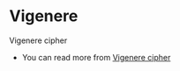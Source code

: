 # Vigenere
Vigenere cipher
* You can read more from [Vigenere cipher](https://en.wikipedia.org/wiki/Vigen%C3%A8re_cipher)
